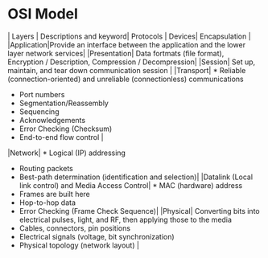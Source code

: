 # OSI Model

| Layers | Descriptions and keyword| Protocols | Devices| Encapsulation | 
|Application|Provide an interface between the application and the lower layer network services|
|Presentation| Data fortmats (file format), Encryption / Description, Compression / Decompression|
|Session| Set up, maintain, and tear down communication session |
|Transport| * Reliable (connection-oriented) and unreliable (connectionless) communications
* Port numbers
* Segmentation/Reassembly
* Sequencing
* Acknowledgements
* Error Checking (Checksum)
* End-to-end flow control |

|Network| * Logical (IP) addressing
* Routing packets
* Best-path determination (identification and selection)|
|Datalink (Local link control) and Media Access Control| * MAC (hardware) address
* Frames are built here
* Hop-to-hop data
* Error Checking (Frame Check Sequence)|
|Physical| Converting bits into electrical pulses, light, and RF, then applying those to the media
* Cables, connectors, pin positions
* Electrical signals (voltage, bit synchronization)
* Physical topology (network layout) |
